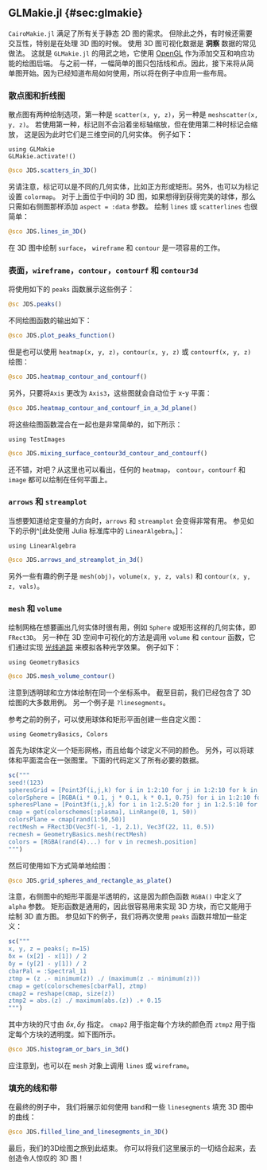 ## GLMakie.jl {#sec:glmakie}

`CairoMakie.jl` 满足了所有关于静态 2D 图的需求。
但除此之外，有时候还需要交互性，特别是在处理 3D 图的时候。
使用 3D 图可视化数据是 **洞察** 数据的常见做法。
这就是 `GLMakie.jl` 的用武之地，它使用 [OpenGL](http://www.opengl.org/) 作为添加交互和响应功能的绘图后端。
与之前一样，一幅简单的图只包括线和点。因此，接下来将从简单图开始。因为已经知道布局如何使用，所以将在例子中应用一些布局。

### 散点图和折线图

散点图有两种绘制选项，第一种是 `scatter(x, y, z)`，另一种是 `meshscatter(x, y, z)`。
若使用第一种，标记则不会沿着坐标轴缩放，但在使用第二种时标记会缩放， 这是因为此时它们是三维空间的几何实体。
例子如下：

```
using GLMakie
GLMakie.activate!()
```

```jl
@sco JDS.scatters_in_3D()
```

另请注意，标记可以是不同的几何实体，比如正方形或矩形。另外，也可以为标记设置 `colormap`。
对于上面位于中间的 3D 图，如果想得到获得完美的球体，那么只需如右侧图那样添加 `aspect = :data` 参数。
绘制 `lines` 或 `scatterlines` 也很简单：

```jl
@sco JDS.lines_in_3D()
```

在 3D 图中绘制 `surface`， `wireframe` 和 `contour` 是一项容易的工作。

### 表面，`wireframe`，`contour`，`contourf` 和 `contour3d`

将使用如下的 `peaks` 函数展示这些例子：

```jl
@sc JDS.peaks()
```

不同绘图函数的输出如下：

```jl
@sco JDS.plot_peaks_function()
```

但是也可以使用 `heatmap(x, y, z)`，`contour(x, y, z)` 或 `contourf(x, y, z)` 绘图：

```jl
@sco JDS.heatmap_contour_and_contourf()
```

另外，只要将`Axis` 更改为 `Axis3`，这些图就会自动位于 x-y 平面：

```jl
@sco JDS.heatmap_contour_and_contourf_in_a_3d_plane()
```

将这些绘图函数混合在一起也是非常简单的，如下所示：

```
using TestImages
```

```jl
@sco JDS.mixing_surface_contour3d_contour_and_contourf()
```

还不错，对吧？从这里也可以看出，任何的 `heatmap`， `contour`，`contourf` 和 `image` 都可以绘制在任何平面上。

### `arrows` 和 `streamplot`

当想要知道给定变量的方向时，`arrows` 和 `streamplot` 会变得非常有用。
参见如下的示例^[此处使用 Julia 标准库中的 `LinearAlgebra`。]：

```
using LinearAlgebra
```

```jl
@sco JDS.arrows_and_streamplot_in_3d()
```

另外一些有趣的例子是 `mesh(obj)`，`volume(x, y, z, vals)` 和 `contour(x, y, z, vals)`。

### `mesh` 和 `volume`

绘制网格在想要画出几何实体时很有用，例如 `Sphere` 或矩形这样的几何实体，即 `FRect3D`。
另一种在 3D 空间中可视化的方法是调用 `volume` 和 `contour` 函数，它们通过实现 [光线追踪](https://en.wikipedia.org/wiki/Ray_tracing_(graphics)) 来模拟各种光学效果。
例子如下：

```
using GeometryBasics
```

```jl
@sco JDS.mesh_volume_contour()
```

注意到透明球和立方体绘制在同一个坐标系中。
截至目前，我们已经包含了 3D 绘图的大多数用例。
另一个例子是 `?linesegments`。

参考之前的例子，可以使用球体和矩形平面创建一些自定义图：

```
using GeometryBasics, Colors
```

首先为球体定义一个矩形网格，而且给每个球定义不同的颜色。
另外，可以将球体和平面混合在一张图里。下面的代码定义了所有必要的数据。

```jl
sc("""
seed!(123)
spheresGrid = [Point3f(i,j,k) for i in 1:2:10 for j in 1:2:10 for k in 1:2:10]
colorSphere = [RGBA(i * 0.1, j * 0.1, k * 0.1, 0.75) for i in 1:2:10 for j in 1:2:10 for k in 1:2:10]
spheresPlane = [Point3f(i,j,k) for i in 1:2.5:20 for j in 1:2.5:10 for k in 1:2.5:4]
cmap = get(colorschemes[:plasma], LinRange(0, 1, 50))
colorsPlane = cmap[rand(1:50,50)]
rectMesh = FRect3D(Vec3f(-1, -1, 2.1), Vec3f(22, 11, 0.5))
recmesh = GeometryBasics.mesh(rectMesh)
colors = [RGBA(rand(4)...) for v in recmesh.position]
""")
```

然后可使用如下方式简单地绘图：

```jl
@sco JDS.grid_spheres_and_rectangle_as_plate()
```

注意，右侧图中的矩形平面是半透明的，这是因为颜色函数 `RGBA()` 中定义了 `alpha` 参数。
矩形函数是通用的，因此很容易用来实现 3D 方块，而它又能用于绘制 3D 直方图。
参见如下的例子，我们将再次使用 `peaks` 函数并增加一些定义：

```jl
sc("""
x, y, z = peaks(; n=15)
δx = (x[2] - x[1]) / 2
δy = (y[2] - y[1]) / 2
cbarPal = :Spectral_11
ztmp = (z .- minimum(z)) ./ (maximum(z .- minimum(z)))
cmap = get(colorschemes[cbarPal], ztmp)
cmap2 = reshape(cmap, size(z))
ztmp2 = abs.(z) ./ maximum(abs.(z)) .+ 0.15
""")
```

其中方块的尺寸由 $\delta x, \delta y$ 指定。 `cmap2` 用于指定每个方块的颜色而 `ztmp2` 用于指定每个方块的透明度。如下图所示。

```jl
@sco JDS.histogram_or_bars_in_3d()
```

应注意到，也可以在 `mesh` 对象上调用  `lines` 或 `wireframe`。

### 填充的线和带

在最终的例子中， 我们将展示如何使用 `band`和一些 `linesegments` 填充 3D 图中的曲线：

```jl
@sco JDS.filled_line_and_linesegments_in_3D()
```

最后，我们的3D绘图之旅到此结束。
你可以将我们这里展示的一切结合起来，去创造令人惊叹的 3D 图！
